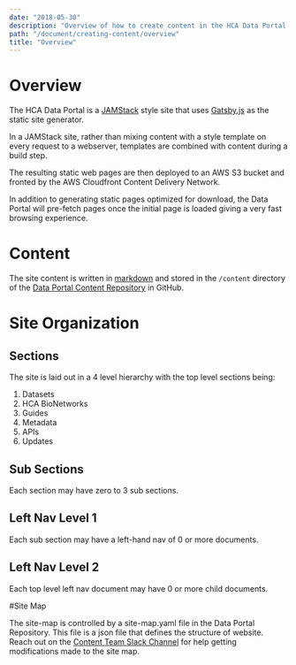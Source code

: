```yaml
---
date: "2018-05-30"
description: "Overview of how to create content in the HCA Data Portal."
path: "/document/creating-content/overview"
title: "Overview"
---
```


# Overview

The HCA Data Portal is a [JAMStack](https://jamstack.org/) style site that uses [Gatsby.js](https://www.gatsbyjs.org/ )
as the static site generator.

In a JAMStack site, rather than mixing content with a style template on every request to a webserver, templates are
combined with content during a build step.

The resulting static web pages are then deployed to an AWS S3 bucket and fronted by the AWS Cloudfront Content Delivery
Network.

In addition to generating static pages optimized for download, the Data Portal will pre-fetch pages once the initial
page is loaded giving a very fast browsing experience.

# Content

The site content is written in [markdown](https://en.wikipedia.org/wiki/Markdown) and stored in the `/content` directory
of the [Data Portal Content Repository](https://github.com/HumanCellAtlas/data-portal-content) in GitHub.

# Site Organization

## Sections

The site is laid out in a 4 level hierarchy with the top level sections being:

1. Datasets
1. HCA BioNetworks
1. Guides
1. Metadata
1. APIs
1. Updates

## Sub Sections

Each section may have zero to 3 sub sections.

## Left Nav Level 1

Each sub section may have a left-hand nav of 0 or more documents.

## Left Nav Level 2

Each top level left nav document may have 0 or more child documents.

#Site Map

The site-map is controlled by a site-map.yaml file in the Data Portal Repository. This file is a json file that defines
the structure of website. Reach out on
the [Content Team Slack Channel](https://slack.com/app_redirect?channel=CA53K2C3A&team=T2EQJFTMJ) for help getting
modifications made to the site map.
